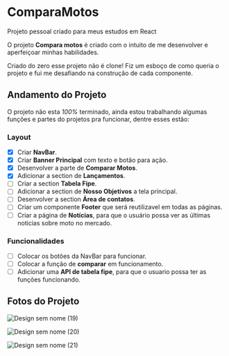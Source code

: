 # ComparaMotos
 Projeto pessoal criado para meus estudos em React

O projeto **Compara motos** é criado com o intuito de me desenvolver e aperfeiçoar minhas habilidades.

Criado do zero esse projeto não é clone! Fiz um esboço de como queria o projeto e fui me desafiando na construção
de cada componente.



## Andamento do Projeto
O projeto não esta *100%* terminado, ainda estou trabalhando algumas funções e partes do projetos pra funcionar, dentre esses estão:

### Layout
- [x] Criar **NavBar**.
- [x] Criar **Banner Principal** com texto e botão para ação.
- [x] Desenvolver a parte de **Comparar Motos**.
- [x] Adicionar a section de **Lançamentos**.
- [ ] Criar a section **Tabela Fipe**.
- [ ] Adicionar a section de **Nosso Objetivos** a tela principal.
- [ ] Desenvolver a section **Área de contatos**.
- [ ] Criar um componente **Footer** que será reutilizavel em todas as páginas.
- [ ] Criar a página de **Notícias**, para que o usuário possa ver as últimas noticias sobre moto no mercado.

### Funcionalidades
- [ ] Colocar os botões da NavBar para funcionar.
- [ ] Colocar a função de **comparar** em funcionamento.
- [ ] Adicionar uma **API de tabela fipe**, para que o usuario possa ter as funções funcionando.

## Fotos do Projeto


![Design sem nome (19)](https://github.com/Deivisongs/ComparaMotos/assets/97059867/d317a828-0a19-45e2-9d0c-4b91d95eeffe)


![Design sem nome (20)](https://github.com/Deivisongs/ComparaMotos/assets/97059867/c1ab966f-ab45-43a2-a742-e521342f4be1)


![Design sem nome (21)](https://github.com/Deivisongs/ComparaMotos/assets/97059867/89179fe1-2606-49dc-b750-656d529d8cb2)

